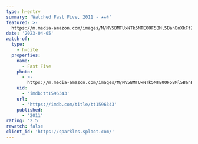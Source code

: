 ```yaml
---
type: h-entry
summary: 'Watched Fast Five, 2011 - ★★½'
featured: >-
  https://m.media-amazon.com/images/M/MV5BMTUxNTk5MTE0OF5BMl5BanBnXkFtZTcwMjA2NzY3NA@@._V1_SX300.jpg
date: '2023-04-05'
watch-of:
  type:
    - h-cite
  properties:
    name:
      - Fast Five
    photo:
      - >-
        https://m.media-amazon.com/images/M/MV5BMTUxNTk5MTE0OF5BMl5BanBnXkFtZTcwMjA2NzY3NA@@._V1_SX300.jpg
    uid:
      - 'imdb:tt1596343'
    url:
      - 'https://imdb.com/title/tt1596343'
    published:
      - '2011'
rating: '2.5'
rewatch: false
client_id: 'https://sparkles.sploot.com/'
---
```

